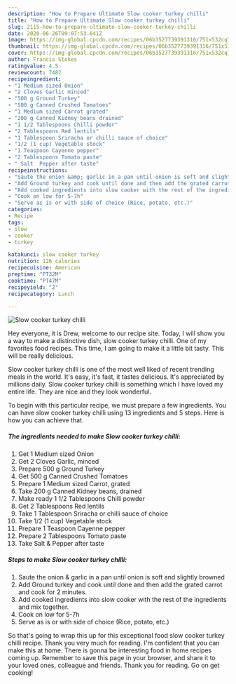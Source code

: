 ```yaml
---
description: "How to Prepare Ultimate Slow cooker turkey chilli"
title: "How to Prepare Ultimate Slow cooker turkey chilli"
slug: 2115-how-to-prepare-ultimate-slow-cooker-turkey-chilli
date: 2020-06-26T09:07:53.641Z
image: https://img-global.cpcdn.com/recipes/06b3527739391316/751x532cq70/slow-cooker-turkey-chilli-recipe-main-photo.jpg
thumbnail: https://img-global.cpcdn.com/recipes/06b3527739391316/751x532cq70/slow-cooker-turkey-chilli-recipe-main-photo.jpg
cover: https://img-global.cpcdn.com/recipes/06b3527739391316/751x532cq70/slow-cooker-turkey-chilli-recipe-main-photo.jpg
author: Francis Stokes
ratingvalue: 4.5
reviewcount: 7482
recipeingredient:
- "1 Medium sized Onion"
- "2 Cloves Garlic minced"
- "500 g Ground Turkey"
- "500 g Canned Crushed Tomatoes"
- "1 Medium sized Carrot grated"
- "200 g Canned Kidney beans drained"
- "1 1/2 Tablespoons Chilli powder"
- "2 Tablespoons Red lentils"
- "1 Tablespoon Sriracha or chilli sauce of choice"
- "1/2 (1 cup) Vegetable stock"
- "1 Teaspoon Cayenne pepper"
- "2 Tablespoons Tomato paste"
- " Salt  Pepper after taste"
recipeinstructions:
- "Saute the onion &amp; garlic in a pan until onion is soft and slightly browned"
- "Add Ground turkey and cook until done and then add the grated carrot and cook for 2 minutes."
- "Add cooked ingredients into slow cooker with the rest of the ingredients and mix together."
- "Cook on low for 5-7h"
- "Serve as is or with side of choice (Rice, potato, etc.)"
categories:
- Recipe
tags:
- slow
- cooker
- turkey

katakunci: slow cooker turkey 
nutrition: 126 calories
recipecuisine: American
preptime: "PT32M"
cooktime: "PT47M"
recipeyield: "2"
recipecategory: Lunch

---
```



![Slow cooker turkey chilli](https://img-global.cpcdn.com/recipes/06b3527739391316/751x532cq70/slow-cooker-turkey-chilli-recipe-main-photo.jpg)

Hey everyone, it is Drew, welcome to our recipe site. Today, I will show you a way to make a distinctive dish, slow cooker turkey chilli. One of my favorites food recipes. This time, I am going to make it a little bit tasty. This will be really delicious.

Slow cooker turkey chilli is one of the most well liked of recent trending meals in the world. It's easy, it's fast, it tastes delicious. It's appreciated by millions daily. Slow cooker turkey chilli is something which I have loved my entire life. They are nice and they look wonderful.




To begin with this particular recipe, we must prepare a few ingredients. You can have slow cooker turkey chilli using 13 ingredients and 5 steps. Here is how you can achieve that.

<!--inarticleads1-->

##### The ingredients needed to make Slow cooker turkey chilli:

1. Get 1 Medium sized Onion
1. Get 2 Cloves Garlic, minced
1. Prepare 500 g Ground Turkey
1. Get 500 g Canned Crushed Tomatoes
1. Prepare 1 Medium sized Carrot, grated
1. Take 200 g Canned Kidney beans, drained
1. Make ready 1 1/2 Tablespoons Chilli powder
1. Get 2 Tablespoons Red lentils
1. Take 1 Tablespoon Sriracha or chilli sauce of choice
1. Take 1/2 (1 cup) Vegetable stock
1. Prepare 1 Teaspoon Cayenne pepper
1. Prepare 2 Tablespoons Tomato paste
1. Take  Salt &amp; Pepper after taste




<!--inarticleads2-->

##### Steps to make Slow cooker turkey chilli:

1. Saute the onion &amp; garlic in a pan until onion is soft and slightly browned
1. Add Ground turkey and cook until done and then add the grated carrot and cook for 2 minutes.
1. Add cooked ingredients into slow cooker with the rest of the ingredients and mix together.
1. Cook on low for 5-7h
1. Serve as is or with side of choice (Rice, potato, etc.)




So that's going to wrap this up for this exceptional food slow cooker turkey chilli recipe. Thank you very much for reading. I'm confident that you can make this at home. There is gonna be interesting food in home recipes coming up. Remember to save this page in your browser, and share it to your loved ones, colleague and friends. Thank you for reading. Go on get cooking!
